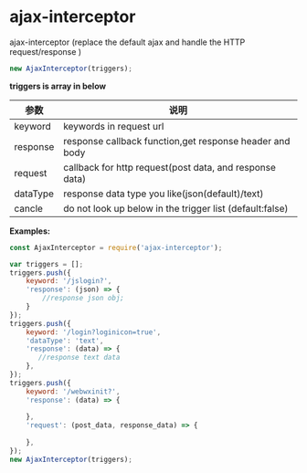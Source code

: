 # ajax-interceptor
ajax-interceptor (replace the default ajax and handle the HTTP request/response )





```js
new AjaxInterceptor(triggers);
```

**triggers is array in below**

参数 | 说明
---|---
 keyword | keywords in request url
response | response callback function,get response header and body
request | callback for http request(post data, and response data) 
dataType | response data type you like(json(default)/text)
cancle |  do not look up below in the trigger list (default:false)


**Examples:**

```js
const AjaxInterceptor = require('ajax-interceptor');

var triggers = [];
triggers.push({
    keyword: '/jslogin?',
    'response': (json) => {
        //response json obj;
    }
});
triggers.push({
    keyword: '/login?loginicon=true',
    'dataType': 'text',
    'response': (data) => {
       //response text data
    },
});
triggers.push({ 
    keyword: '/webwxinit?',
    'response': (data) => {
       
    },
    'request': (post_data, response_data) => {
         
    },
});
new AjaxInterceptor(triggers);
```
